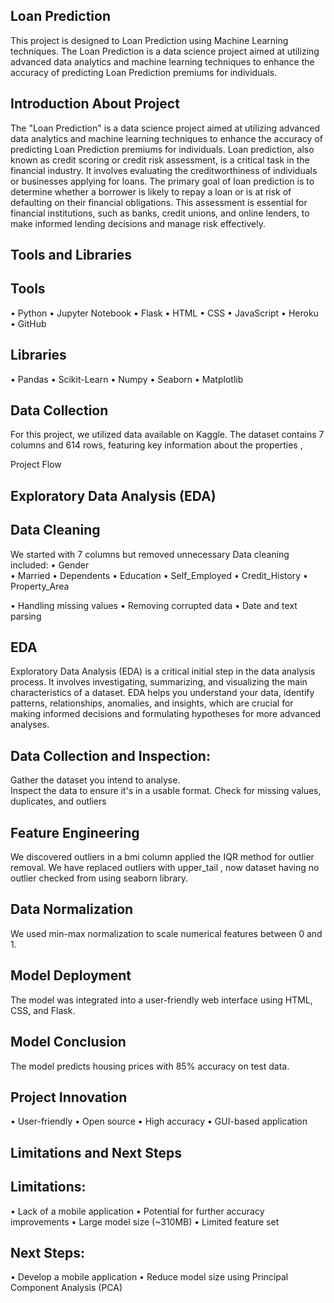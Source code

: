 ## Loan Prediction
This project is designed to Loan Prediction using Machine Learning techniques. The Loan Prediction is a data science project aimed at utilizing advanced data analytics and machine learning techniques to enhance the accuracy of predicting Loan Prediction premiums for individuals. 

## Introduction About Project
The "Loan Prediction" is a data science project aimed at utilizing advanced data analytics and machine learning techniques to enhance the accuracy of predicting Loan Prediction premiums for individuals. 
Loan prediction, also known as credit scoring or credit risk assessment, is a critical task in the financial industry. It involves evaluating the creditworthiness of individuals or businesses applying for loans. The primary goal of loan prediction is to determine whether a borrower is likely to repay a loan or is at risk of defaulting on their financial obligations. This assessment is essential for financial institutions, such as banks, credit unions, and online lenders, to make informed lending decisions and manage risk effectively.

## Tools and Libraries
## Tools
•	Python
•	Jupyter Notebook
•	Flask
•	HTML
•	CSS
•	JavaScript
•	Heroku
•	GitHub
## Libraries
•	Pandas
•	Scikit-Learn
•	Numpy
•	Seaborn
•	Matplotlib
## Data Collection
For this project, we utilized data available on Kaggle. The dataset contains 7 columns and 614 rows, featuring key information about the properties ,

Project Flow
## Exploratory Data Analysis (EDA)
## Data Cleaning
We started with 7 columns but removed unnecessary Data cleaning included:
•	Gender	
•	Married
•	Dependents
•	Education
•	Self_Employed
•	Credit_History
•	Property_Area

•	Handling missing values
•	Removing corrupted data
•	Date and text parsing
## EDA
Exploratory Data Analysis (EDA) is a critical initial step in the data analysis process. It involves investigating, summarizing, and visualizing the main characteristics of a dataset. EDA helps you understand your data, identify patterns, relationships, anomalies, and insights, which are crucial for making informed decisions and formulating hypotheses for more advanced analyses.
## Data Collection and Inspection:
Gather the dataset you intend to analyse.	
Inspect the data to ensure it's in a usable format.
Check for missing values, duplicates, and outliers
## Feature Engineering
We discovered outliers in a bmi column applied the IQR method for outlier removal. 
We have replaced outliers with upper_tail , now dataset having no outlier checked from using seaborn library.
## Data Normalization
We used min-max normalization to scale numerical features between 0 and 1.
## Model Deployment
The model was integrated into a user-friendly web interface using HTML, CSS, and Flask.
## Model Conclusion
The model predicts housing prices with 85% accuracy on test data.
## Project Innovation
•	User-friendly
•	Open source
•	High accuracy
•	GUI-based application
## Limitations and Next Steps
## Limitations:
•	Lack of a mobile application
•	Potential for further accuracy improvements
•	Large model size (~310MB)
•	Limited feature set
## Next Steps:
•	Develop a mobile application
•	Reduce model size using Principal Component Analysis (PCA)


